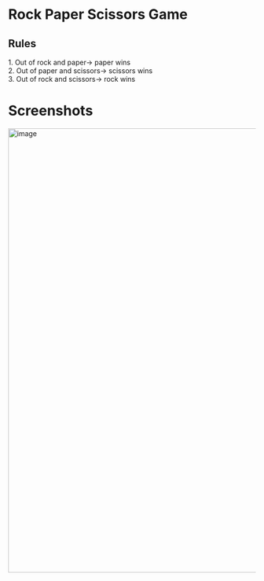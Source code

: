 <h1>Rock Paper Scissors Game</h1>
<h2>Rules</h2>
<p>
  1. Out of rock and paper-> paper wins
  <br />
  2. Out of paper and scissors-> scissors wins
  <br />
  3. Out of rock and scissors-> rock wins
</p>
<h1>Screenshots</h1>

<img width="904" alt="image" src="https://github.com/Nikita06211/GameZone/assets/120494269/c079d4d5-4ed1-43f5-a567-6f2816a00fe3">


